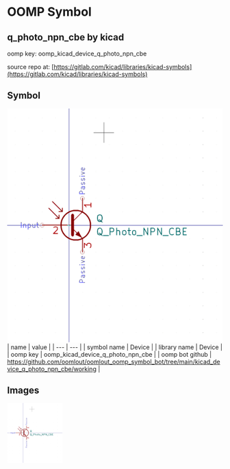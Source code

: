 # OOMP Symbol  
## q_photo_npn_cbe  by kicad  
  
oomp key: oomp_kicad_device_q_photo_npn_cbe  
  
source repo at: [https://gitlab.com/kicad/libraries/kicad-symbols](https://gitlab.com/kicad/libraries/kicad-symbols)  
## Symbol  
  
[![working.png](working_600.png)](working.png)  
| name | value | 
| --- | --- | 
| symbol name | Device | 
| library name | Device | 
| oomp key | oomp_kicad_device_q_photo_npn_cbe | 
| oomp bot github | https://github.com/oomlout/oomlout_oomp_symbol_bot/tree/main/kicad_device_q_photo_npn_cbe/working | 
## Images  
  
[![working.png](working_140.png)](working.png)  
